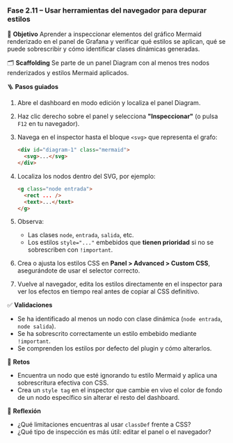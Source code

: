
### Fase 2.11 – Usar herramientas del navegador para depurar estilos

🎯 **Objetivo**
Aprender a inspeccionar elementos del gráfico Mermaid renderizado en el panel de Grafana y verificar qué estilos se aplican, qué se puede sobrescribir y cómo identificar clases dinámicas generadas.

🗂️ **Scaffolding**
Se parte de un panel Diagram con al menos tres nodos renderizados y estilos Mermaid aplicados.

🪜 **Pasos guiados**

1. Abre el dashboard en modo edición y localiza el panel Diagram.

2. Haz clic derecho sobre el panel y selecciona **"Inspeccionar"** (o pulsa `F12` en tu navegador).

3. Navega en el inspector hasta el bloque `<svg>` que representa el grafo:

   ```html
   <div id="diagram-1" class="mermaid">
     <svg>...</svg>
   </div>
   ```

4. Localiza los nodos dentro del SVG, por ejemplo:

   ```html
   <g class="node entrada">
     <rect ... />
     <text>...</text>
   </g>
   ```

5. Observa:

   * Las clases `node`, `entrada`, `salida`, etc.
   * Los estilos `style="..."` embebidos que **tienen prioridad** si no se sobrescriben con `!important`.

6. Crea o ajusta los estilos CSS en **Panel > Advanced > Custom CSS**, asegurándote de usar el selector correcto.

7. Vuelve al navegador, edita los estilos directamente en el inspector para ver los efectos en tiempo real antes de copiar al CSS definitivo.

✅ **Validaciones**

* Se ha identificado al menos un nodo con clase dinámica (`node entrada`, `node salida`).
* Se ha sobrescrito correctamente un estilo embebido mediante `!important`.
* Se comprenden los estilos por defecto del plugin y cómo alterarlos.

🎯 **Retos**

* Encuentra un nodo que esté ignorando tu estilo Mermaid y aplica una sobrescritura efectiva con CSS.
* Crea un `style tag` en el inspector que cambie en vivo el color de fondo de un nodo específico sin alterar el resto del dashboard.

💬 **Reflexión**

* ¿Qué limitaciones encuentras al usar `classDef` frente a CSS?
* ¿Qué tipo de inspección es más útil: editar el panel o el navegador?
